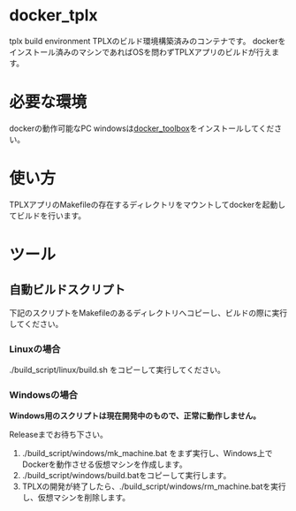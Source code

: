 # docker_tplx
tplx build environment
TPLXのビルド環境構築済みのコンテナです。
dockerをインストール済みのマシンであればOSを問わずTPLXアプリのビルドが行えます。

# 必要な環境
dockerの動作可能なPC
windowsは[docker_toolbox](https://www.docker.com/docker-toolbox)をインストールしてください。

# 使い方
 TPLXアプリのMakefileの存在するディレクトリをマウントしてdockerを起動してビルドを行います。
 
# ツール
## 自動ビルドスクリプト
下記のスクリプトをMakefileのあるディレクトリへコピーし、ビルドの際に実行してください。
### Linuxの場合
./build_script/linux/build.sh をコピーして実行してください。
### Windowsの場合
**Windows用のスクリプトは現在開発中のもので、正常に動作しません。**

Releaseまでお待ち下さい。

1. ./build_script/windows/mk_machine.bat をまず実行し、Windows上でDockerを動作させる仮想マシンを作成します。
2. ./build_script/windows/build.batをコピーして実行します。
3.  TPLXの開発が終了したら、./build_script/windows/rm_machine.batを実行し、仮想マシンを削除します。


